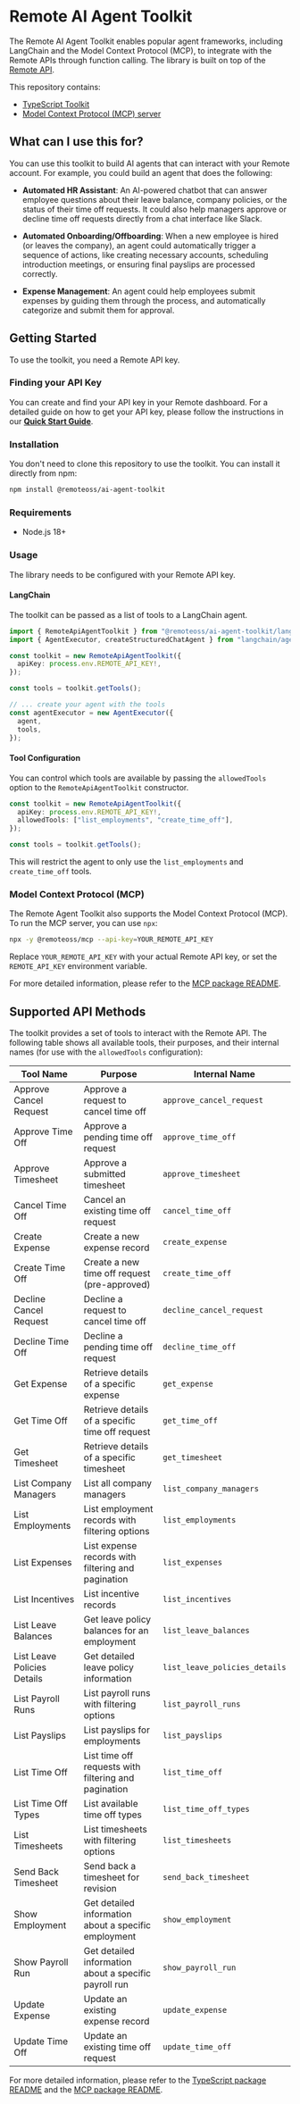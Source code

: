 # Remote AI Agent Toolkit

The Remote AI Agent Toolkit enables popular agent frameworks, including LangChain and the Model Context Protocol (MCP), to integrate with the Remote APIs through function calling. The library is built on top of the [Remote API](https://developer.remote.com/docs/getting-started).

This repository contains:

- [TypeScript Toolkit](./typescript)
- [Model Context Protocol (MCP) server](./mcp)

## What can I use this for?

You can use this toolkit to build AI agents that can interact with your Remote account. For example, you could build an agent that does the following:

- **Automated HR Assistant**: An AI-powered chatbot that can answer employee questions about their leave balance, company policies, or the status of their time off requests. It could also help managers approve or decline time off requests directly from a chat interface like Slack.

- **Automated Onboarding/Offboarding**: When a new employee is hired (or leaves the company), an agent could automatically trigger a sequence of actions, like creating necessary accounts, scheduling introduction meetings, or ensuring final payslips are processed correctly.

- **Expense Management**: An agent could help employees submit expenses by guiding them through the process, and automatically categorize and submit them for approval.

## Getting Started

To use the toolkit, you need a Remote API key.

### Finding your API Key

You can create and find your API key in your Remote dashboard. For a detailed guide on how to get your API key, please follow the instructions in our **[Quick Start Guide](https://developer.remote.com/docs/quick-start-guide)**.

### Installation

You don't need to clone this repository to use the toolkit. You can install it directly from npm:

```bash
npm install @remoteoss/ai-agent-toolkit
```

### Requirements

- Node.js 18+

### Usage

The library needs to be configured with your Remote API key.

#### LangChain

The toolkit can be passed as a list of tools to a LangChain agent.

```typescript
import { RemoteApiAgentToolkit } from "@remoteoss/ai-agent-toolkit/langchain";
import { AgentExecutor, createStructuredChatAgent } from "langchain/agents";

const toolkit = new RemoteApiAgentToolkit({
  apiKey: process.env.REMOTE_API_KEY!,
});

const tools = toolkit.getTools();

// ... create your agent with the tools
const agentExecutor = new AgentExecutor({
  agent,
  tools,
});
```

#### Tool Configuration

You can control which tools are available by passing the `allowedTools` option to the `RemoteApiAgentToolkit` constructor.

```typescript
const toolkit = new RemoteApiAgentToolkit({
  apiKey: process.env.REMOTE_API_KEY!,
  allowedTools: ["list_employments", "create_time_off"],
});

const tools = toolkit.getTools();
```

This will restrict the agent to only use the `list_employments` and `create_time_off` tools.

### Model Context Protocol (MCP)

The Remote Agent Toolkit also supports the Model Context Protocol (MCP). To run the MCP server, you can use `npx`:

```bash
npx -y @remoteoss/mcp --api-key=YOUR_REMOTE_API_KEY
```

Replace `YOUR_REMOTE_API_KEY` with your actual Remote API key, or set the `REMOTE_API_KEY` environment variable.

For more detailed information, please refer to the [MCP package README](./mcp/README.md).

## Supported API Methods

The toolkit provides a set of tools to interact with the Remote API. The following table shows all available tools, their purposes, and their internal names (for use with the `allowedTools` configuration):

| Tool Name                   | Purpose                                               | Internal Name                 |
| --------------------------- | ----------------------------------------------------- | ----------------------------- |
| Approve Cancel Request      | Approve a request to cancel time off                  | `approve_cancel_request`      |
| Approve Time Off            | Approve a pending time off request                    | `approve_time_off`            |
| Approve Timesheet           | Approve a submitted timesheet                         | `approve_timesheet`           |
| Cancel Time Off             | Cancel an existing time off request                   | `cancel_time_off`             |
| Create Expense              | Create a new expense record                           | `create_expense`              |
| Create Time Off             | Create a new time off request (pre-approved)          | `create_time_off`             |
| Decline Cancel Request      | Decline a request to cancel time off                  | `decline_cancel_request`      |
| Decline Time Off            | Decline a pending time off request                    | `decline_time_off`            |
| Get Expense                 | Retrieve details of a specific expense                | `get_expense`                 |
| Get Time Off                | Retrieve details of a specific time off request       | `get_time_off`                |
| Get Timesheet               | Retrieve details of a specific timesheet              | `get_timesheet`               |
| List Company Managers       | List all company managers                             | `list_company_managers`       |
| List Employments            | List employment records with filtering options        | `list_employments`            |
| List Expenses               | List expense records with filtering and pagination    | `list_expenses`               |
| List Incentives             | List incentive records                                | `list_incentives`             |
| List Leave Balances         | Get leave policy balances for an employment           | `list_leave_balances`         |
| List Leave Policies Details | Get detailed leave policy information                 | `list_leave_policies_details` |
| List Payroll Runs           | List payroll runs with filtering options              | `list_payroll_runs`           |
| List Payslips               | List payslips for employments                         | `list_payslips`               |
| List Time Off               | List time off requests with filtering and pagination  | `list_time_off`               |
| List Time Off Types         | List available time off types                         | `list_time_off_types`         |
| List Timesheets             | List timesheets with filtering options                | `list_timesheets`             |
| Send Back Timesheet         | Send back a timesheet for revision                    | `send_back_timesheet`         |
| Show Employment             | Get detailed information about a specific employment  | `show_employment`             |
| Show Payroll Run            | Get detailed information about a specific payroll run | `show_payroll_run`            |
| Update Expense              | Update an existing expense record                     | `update_expense`              |
| Update Time Off             | Update an existing time off request                   | `update_time_off`             |

For more detailed information, please refer to the [TypeScript package README](./typescript/README.md) and the [MCP package README](./mcp/README.md).
